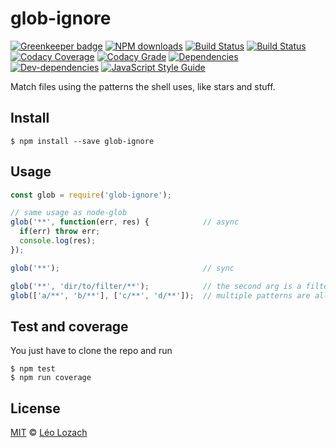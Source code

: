# glob-ignore

[![Greenkeeper badge](https://badges.greenkeeper.io/Leelow/glob-ignore.svg)](https://greenkeeper.io/)
[![NPM downloads][downloads-image]][downloads-url]
[![Build Status][travis-image]][travis-url]
[![Build Status][appveyor-image]][appveyor-url]
[![Codacy Coverage][codacy-coverage-image]][codacy-coverage-url]
[![Codacy Grade][codacy-grade-image]][codacy-grade-url]
[![Dependencies][dependencies-image]][dependencies-url]
[![Dev-dependencies][dev-dependencies-image]][dev-dependencies-url]
[![JavaScript Style Guide][javascript-standard-image]][javascript-standard-url]

Match files using the patterns the shell uses, like stars and stuff.

## Install

```
$ npm install --save glob-ignore
```

## Usage

```js
const glob = require('glob-ignore');

// same usage as node-glob
glob('**', function(err, res) {            // async
  if(err) throw err;
  console.log(res);
});

glob('**');                                // sync

glob('**', 'dir/to/filter/**');            // the second arg is a filter
glob(['a/**', 'b/**'], ['c/**', 'd/**']);  // multiple patterns are allowed 

```

## Test and coverage
You just have to clone the repo and run

```
$ npm test
$ npm run coverage
```

## License

[MIT](LICENSE) © [Léo Lozach](https://github.com/Leelow)

[downloads-image]: https://img.shields.io/npm/dt/glob-ignore.svg?maxAge=3600
[downloads-url]: https://www.npmjs.com/package/glob-ignore
[travis-image]: https://travis-ci.org/Leelow/glob-ignore.svg?branch=master
[travis-url]: https://travis-ci.org/Leelow/glob-ignore
[appveyor-image]: https://ci.appveyor.com/api/projects/status/8akmc1deeva0vh9i?svg=true
[appveyor-url]: https://ci.appveyor.com/project/Leelow/glob-ignore
[codacy-coverage-image]: https://api.codacy.com/project/badge/Coverage/12d65abc0f0b42009532571e3c382cb0
[codacy-coverage-url]: https://www.codacy.com/app/Leelow/glob-ignore?utm_source=github.com&utm_medium=referral&utm_content=Leelow/glob-ignore&utm_campaign=Badge_Coverage
[codacy-grade-image]: https://api.codacy.com/project/badge/Grade/12d65abc0f0b42009532571e3c382cb0
[codacy-grade-url]: https://www.codacy.com/app/Leelow/glob-ignore?utm_source=github.com&amp;utm_medium=referral&amp;utm_content=Leelow/glob-ignore&amp;utm_campaign=Badge_Grade
[dependencies-image]: https://david-dm.org/leelow/sha512sum/status.svg
[dependencies-url]: https://david-dm.org/leelow/sha512sum?type=dev
[dev-dependencies-image]: https://david-dm.org/leelow/glob-ignore/dev-status.svg
[dev-dependencies-url]: https://david-dm.org/leelow/glob-ignore?type=dev
[javascript-standard-image]: https://img.shields.io/badge/code%20style-standard-brightgreen.svg
[javascript-standard-url]: http://standardjs.com/
